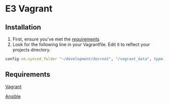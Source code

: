 # E3 Vagrant

## Installation

1. First, ensure you've met the [requirements](#Requirements)
1. Look for the following line in your Vagrantfile. Edit it to reflect your projects directory.
```ruby
config.vm.synced_folder "~/development/docroot", "/vagrant_data", type: "nfs"
```

## Requirements

[Vagrant](http://docs.vagrantup.com/v2/installation/index.html)

[Ansible](http://docs.ansible.com/intro_installation.html#getting-ansible)
